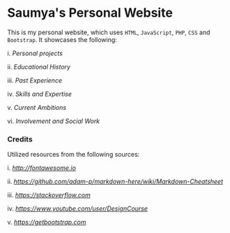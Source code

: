 # Saumya's Personal Website

This is my personal website, which uses ```HTML```, ```JavaScript```, ```PHP```, ```CSS``` and ```Bootstrap```. It showcases the following:

i. *Personal projects*

ii. *Educational History*

iii. *Past Experience*

iv. *Skills and Expertise*

v. *Current Ambitions*

vi. *Involvement and Social Work*



### Credits

Utilized resources from the following sources:

i. *http://fontawesome.io*

ii. *https://github.com/adam-p/markdown-here/wiki/Markdown-Cheatsheet*

iii. *https://stackoverflow.com*

iv. *https://www.youtube.com/user/DesignCourse*

v. *https://getbootstrap.com*

